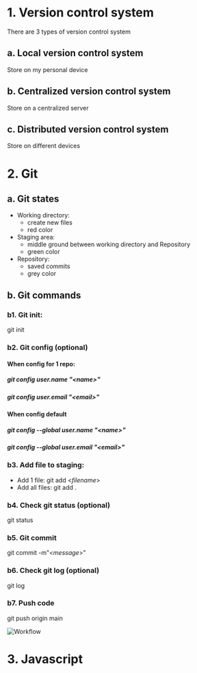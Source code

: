 # 1. Version control system
There are 3 types of version control system
## a. Local version control system
Store on my personal device
## b. Centralized version control system
Store on a centralized server
## c. Distributed version control system
Store on different devices
# 2. Git
## a. Git states
- Working directory:  
  + create new files 
  + red color
- Staging area: 
  + middle ground between working directory and Repository
  + green color
- Repository: 
  + saved commits
  + grey color
## b. Git commands
### b1. Git init:
git init
### b2. Git config (optional)
#### **When config for 1 repo:**
##### git config user.name "<*name*>"
##### git config user.email "<*email*>"
#### **When config default**
##### git config --global user.name "<*name*>"
##### git config --global user.email "<*email*>"
### b3. Add file to staging:
- Add 1 file: 
git add <*filename*>
- Add all files:
git add .
### b4. Check git status (optional)
git status
### b5. Git commit
git commit -m"<*message*>"
### b6. Check git log (optional)
git log
### b7. Push code
git push origin main

![Workflow](https://prnt.sc/NYXSzSAhS4IO)
# 3. Javascript



